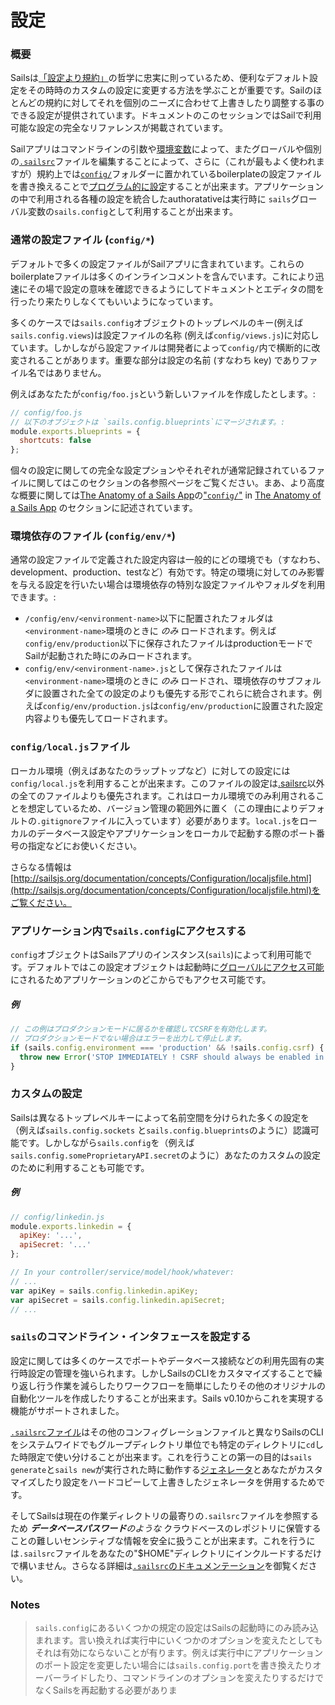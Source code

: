 # 設定

### 概要

Sailsは[「設定より規約」](http://en.wikipedia.org/wiki/Convention_over_configuration)の哲学に忠実に則っているため、便利なデフォルト設定をその時時のカスタムの設定に変更する方法を学ぶことが重要です。Sailのほとんどの規約に対してそれを個別のニーズに合わせて上書きしたり調整する事のできる設定が提供されています。ドキュメントのこのセッションではSailで利用可能な設定の完全なリファレンスが掲載されています。

Sailアプリはコマンドラインの引数や[環境変数](http://en.wikipedia.org/wiki/Environment_variable)によって、またグローバルや個別の[`.sailsrc`](http://sailsjs.org/documentation/anatomy/myApp/sailsrc.html)ファイルを編集することによって、さらに（これが最もよく使われますが）規約上では[`config/`](http://sailsjs.org/documentation/anatomy/myApp/config)フォルダーに置かれているboilerplateの設定ファイルを書き換えることで[プログラム的に設定](https://github.com/mikermcneil/sails-generate-new-but-like-express/blob/master/templates/app.js#L15)することが出来ます。アプリケーションの中で利用される各種の設定を統合したauthoratativeは実行時に `sails`グローバル変数の`sails.config`として利用することが出来ます。


### 通常の設定ファイル (`config/*`)

デフォルトで多くの設定ファイルがSailアプリに含まれています。これらのboilerplateファイルは多くのインラインコメントを含んでいます。これにより迅速にその場で設定の意味を確認できるようにしてドキュメントとエディタの間を行ったり来たりしなくてもいいようになっています。

多くのケースでは`sails.config`オブジェクトのトップレベルのキー(例えば `sails.config.views`)は設定ファイルの名称 (例えば`config/views.js`)に対応しています。しかしながら設定ファイルは開発者によって`config/`内で横断的に改変されることがあります。重要な部分は設定の名前 (すなわち key) でありファイル名ではありません。

例えばあなたたが`config/foo.js`という新しいファイルを作成したとします。:

```js
// config/foo.js
// 以下のオブジェクトは `sails.config.blueprints`にマージされます。:
module.exports.blueprints = {
  shortcuts: false
};
```

個々の設定に関しての完全な設定プションやそれぞれが通常記録されているファイルに関してはこのセクションの各参照ページをご覧ください。まあ、より高度な概要に関しては[The Anatomy of a Sails App](./#!documentation/anatomy)の["`config/`"](http://sailsjs.org/documentation/anatomy/myApp/config) in [The Anatomy of a Sails App](http://sailsjs.org/documentation/anatomy) のセクションに記述されています。

### 環境依存のファイル (`config/env/*`)

通常の設定ファイルで定義された設定内容は一般的にどの環境でも（すなわち、development、production、testなど）有効です。特定の環境に対してのみ影響を与える設定を行いたい場合は環境依存の特別な設定ファイルやフォルダを利用できます。:
 		 
* `/config/env/<environment-name>`以下に配置されたフォルダは`<environment-name>`環境のときに *のみ* ロードされます。例えば`config/env/production`以下に保存されたファイルはproductionモードでSailが起動された時にのみロードされます。
* `config/env/<environment-name>.js`として保存されたファイルは`<environment-name>`環境のときに *のみ* ロードされ、環境依存のサブフォルダに設置された全ての設定のよりも優先する形でこれらに統合されます。例えば`config/env/production.js`は`config/env/production`に設置された設定内容よりも優先してロードされます。

### `config/local.js`ファイル

ローカル環境（例えばあなたのラップトップなど）に対しての設定には`config/local.js`を利用することが出来ます。このファイルの設定は[.sailsrc](http://sailsjs.org/documentation/concepts/Configuration/usingsailsrcfiles.html)以外の全てのファイルよりも優先されます。これはローカル環境でのみ利用されることを想定しているため、バージョン管理の範囲外に置く（この理由によりデフォルトの`.gitignore`ファイルに入っています）必要があります。`local.js`をローカルのデータベース設定やアプリケーションをローカルで起動する際のポート番号の指定などにお使いください。

さらなる情報は[http://sailsjs.org/documentation/concepts/Configuration/localjsfile.html](http://sailsjs.org/documentation/concepts/Configuration/localjsfile.html)をご覧ください。


### アプリケーション内で`sails.config`にアクセスする

`config`オブジェクトはSailsアプリのインスタンス(`sails`)によって利用可能です。デフォルトではこの設定オブジェクトは起動時に[グローバルにアクセス可能](http://sailsjs.org/documentation/concepts/Globals)にされるためアプリケーションのどこからでもアクセス可能です。

##### 例
```javascript
// この例はプロダクションモードに居るかを確認してCSRFを有効化します。
// プロダクションモードでない場合はエラーを出力して停止します。
if (sails.config.environment === 'production' && !sails.config.csrf) {
  throw new Error('STOP IMMEDIATELY ! CSRF should always be enabled in a production deployment!');
}
```



### カスタムの設定
Sailsは異なるトップレベルキーによって名前空間を分けられた多くの設定を（例えば`sails.config.sockets` と`sails.config.blueprints`のように）認識可能です。しかしながら`sails.config`を（例えば`sails.config.someProprietaryAPI.secret`のように）あなたのカスタムの設定のために利用することも可能です。

##### 例

```javascript
// config/linkedin.js
module.exports.linkedin = {
  apiKey: '...',
  apiSecret: '...'
};
```

```javascript
// In your controller/service/model/hook/whatever:
// ...
var apiKey = sails.config.linkedin.apiKey;
var apiSecret = sails.config.linkedin.apiSecret;
// ...
```




### `sails`のコマンドライン・インタフェースを設定する

設定に関しては多くのケースでポートやデータベース接続などの利用先固有の実行時設定の管理を強いられます。しかしSailsのCLIをカスタマイズすることで繰り返し行う作業を減らしたりワークフローを簡単にしたりその他のオリジナルの自動化ツールを作成したりすることが出来ます。Sails v0.10からこれを実現する機能がサポートされました。

[`.sailsrc`ファイル](http://sailsjs.org/documentation/anatomy/myApp/sailsrc.html)はその他のコンフィグレーションファイルと異なりSailsのCLIをシステムワイドでもグループディレクトリ単位でも特定のディレクトリに`cd`した時限定で使い分けることが出来ます。これを行うことの第一の目的は`sails generate`と`sails new`が実行された時に動作する[ジェネレータ](http://sailsjs.org/documentation/concepts/extending-sails/Generators)とあなたがカスタマイズしたり設定をハードコピーして上書きしたジェネレータを併用するためです。

そしてSailsは現在の作業ディレクトリの最寄りの`.sailsrc`ファイルを参照するため _**データベースパスワード**のような_ クラウドベースのレポジトリに保管することの難しいセンシティブな情報を安全に扱うことが出来ます。これを行うには`.sailsrc`ファイルをあなたの"$HOME"ディレクトリにインクルードするだけで構いません。さらなる詳細は[`.sailsrc`のドキュメンテーション](http://sailsjs.org/documentation/anatomy/myApp/sailsrc.html)を御覧ください。




### Notes
> `sails.config`にあるいくつかの規定の設定はSailsの起動時にのみ読み込まれます。言い換えれば実行中にいくつかのオプションを変えたとしてもそれは有効にならないことが有ります。例えば実行中にアプリケーションのポート設定を変更したい場合には`sails.config.port`を書き換えたりオーバーライドしたり、コマンドラインのオプションを変えたりするだけでなくSailsを再起動する必要がありま



<docmeta name="displayName" value="Configuration">
